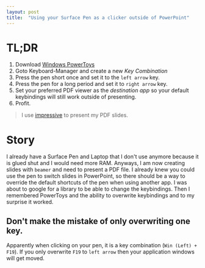 ```yaml
---
layout: post
title:  "Using your Surface Pen as a clicker outside of PowerPoint"
---
```


# TL;DR

1. Download [Windows PowerToys](https://github.com/microsoft/PowerToys)
2. Goto Keyboard-Manager and create a new *Key Combination*
3. Press the pen short once and set it to the `left arrow` key.
4. Press the pen for a long period and set it to `right arrow` key.
5. Set your preferred PDF viewer as the *destination app* so your default keybindings will still work outside of presenting.
6. Profit.

> I use [impressive](https://impressive.sourceforge.net/) to present my PDF slides.

# Story

I already have a Surface Pen and Laptop that I don't use anymore
because it is glued shut and I would need more RAM.
Anyways, I am now creating slides with `beamer` and need to present a PDF file.
I already knew you could use the pen to switch slides in PowerPoint,
so there should be a way to override the default shortcuts of the pen when using another app.
I was about to google for a library to be able to change the keybindings.
Then I remembered PowerToys and the ability to overwrite keybindings and to my surprise it worked.

## Don't make the mistake of only overwriting one key.
Apparently when clicking on your pen, it is a key combination (`Win (Left) + F19`).
If you only overwrite `F19` to `left arrow` then your application windows will get moved.

